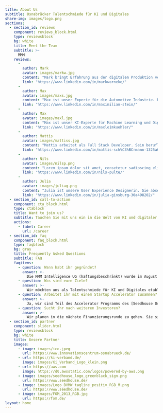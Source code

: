```yaml
---
title: About Us
subtitle: Osnabrücker Talentschmiede für KI und Digitales
share-img: images/logo.png
sections:
  - section_id: reviews
    component: reviews_block.html
    type: reviewsblock
    bg: white
    title: Meet the Team
    subtitle: >-
      MMM
    reviews: 
      - 
        author: Mark
        avatar: images/markw.jpg
        content: "Mark bringt Erfahrung aus der digitalen Produktion von Porsche sowie zahlreichen Cloud und Softwareprojekten wie z.B. <a href=\"https://starteve.ai\">starteve.ai</a> mit ein. Er ist mehrfach zertifizierter Microsoft Cloud- und Kubernetes-Experte und stellt die Verfügbarkeit und Entwicklung unserer Systeme sicher. "
        link: "https://www.linkedin.com/in/markwarneke/"
      - 
        author: Max
        avatar: images/maxs.jpg
        content: "Max ist unser Experte für die Automotive Industrie. Er überzeugt mit Branchenkenntnis und Unternehmergeist. Als jüngstes Vorstandsmitglied der IDK, der größten Kfz-Innung Norddeutschlands, bringt er zudem fundamentales Netzwerk und wirtschaftspolitisches Kalkül mit ins Team."
        link: "https://www.linkedin.com/in/maximilian-stein/"
      - 
        author: Max
        avatar: images/maxl.jpg
        content: "Max ist unser KI-Experte für Machine Learning und Digitales. Er hat weitreichende Erfahrung in Forschungs- sowie Beratungsprojekten gesammelt. Zuvor war er bei der BMW Group in der Digitalisierung beschäftigt. Seine Leidenschaft zur Innovation ist treibend für unsere smarten Lösungen."
        link: "https://www.linkedin.com/in/maxleimkuehler/"
      - 
        author: Mattis
        avatar: images/mattiss.jpg
        content: "Mattis arbeitet als Full Stack Developer. Sein beruflicher Schwerpunkt liegt derzeit in der internationalen Logistik. Mit seiner Expertise bildet er die perfekte Schnittstelle zwischen State of the Art Entwicklung und praxisnaher Umsetzung. Durch seine Erfahrungen in den Bereichen UI/UX ergänzt er das Team perfekt."
        link: "https://www.linkedin.com/in/mattis-sch%C3%BCrmann-1325a0193/"
      - 
        author: Nils
        avatar: images/nilsp.png
        content: "Lorem ipsum dolor sit amet, consetetur sadipscing elitr, sed diam nonumy eirmod tempor invidunt ut labore et dolore magna aliquyam erat, sed diam voluptua. At vero eos et accusam et justo duo dolores et ea rebum. Stet clita kasd gubergren, no sea takimata sanctus est Lorem ipsum dolor sit amet."
        link: "https://www.linkedin.com/in/nils-pulte/"
      - 
        author: Julia
        avatar: images/juliag.png
        content: "Julia ist unsere User Experience Designerin. Sie absolviert aktuell ihr Bachelor Studium in New York. Mit ihrer Erfahrung in Bereichen wie Social Media Content Creation und Blogging unterstützt sie unser Marketing. Durch ihre Expertise in UI / UX Design ist sie maßgeblich für das Look and Feel unserer Anwendungen verantwortlich."
        link: "https://www.linkedin.com/in/julia-ginsburg-30a498202/"
  - section_id: call-to-action
    component: cta_block.html
    type: ctablock
    title: Want to join us?
    subtitle: Tauchen Sie mit uns ein in die Welt von KI und digitaler Innovation!
    actions:
      - label: Career
        url: /career
  - section_id: faq
    component: faq_block.html
    type: faqblock
    bg: gray
    title: Frequently Asked Questions
    subtitle: FAQ
    faqitems:
      - question: Wann habt ihr gegründet?
        answer: >-
          Die MMM Intelligence UG (haftungsbeschränkt) wurde im August 2020 in Osnabrück gegründet.
      - question: Was sind eure Ziele?
        answer: >-
          Wir möchten uns als Talentschmiede für KI und Digitales etablieren. Dabei vertreiben wir modulare Softwarelösungen als Software as a Service (SaaS). Mit unserem agil arbeitendem Team stellen wir den Status Quo von analogen Prozessen mit intelligenter Softwareentwicklung in Frage und erarbeiten domänenspezifische Innovationen.
      - question: Arbeitet ihr mit einem Startup Accelerator zusammen?
        answer: >-
          Ja, wir sind Teil des Accelerator Programms des [Seedhouse Osnabrück](https://www.seedhouse.de/), siehe ["Wir sind aufgenommen worden im Seedhouse Osnabrück"](/blog/2020/11/16/mr_fiktiv_joint_das_seedhouse/). Uns ist es wichtig, unser lokales Netzwerk zu nutzen und zu stärken. Wir arbeiten jedoch dabei völlig remote und agieren bereits jetzt schon in einem weltweitem Team.
      - question: Sucht ihr nach weiteren Investoren?
        answer: >-
          Wir planen in die nächste Finanzierungsrunde zu gehen. Sie sind Business Angel oder interessiert an Private Equity? Gerne sind wir offen für einen Austausch mit Ihnen. Kontaktieren Sie uns bitte im Hinblick aller Investors Relations [hier](mailto:max.stein@mmmint.ai).
  - section_id: partner
    component: slider.html
    type: reviewsblock
    bg: white
    title: Unsere Partner
    images:
      - image: images/ico.jpeg
        url: https://www.innovationscentrum-osnabrueck.de/
      - url: https://ki-verband.de/
        image: images/Ki_Verband_Logo_klein.png
      - url: https://aws.com
        image: https://d0.awsstatic.com/logos/powered-by-aws.png
      - image: images/seedhouse_logo_greenblack_sign.png
        url: https://www.seedhouse.de/
      - image: images/Logo_BVMW_tagline_positiv_RGB_M.png
        url: https://www.seedhouse.de/
      - image: images/FOM_2013_RGB.jpg
        url: https://fom.de/
layout: home
---
```


<script type="application/ld+json">
  {
    "@context": "https://schema.org",
    "@type": "Organization",
    "url": "http://www.mmmint.ai",
    "logo": "http://www.mmmint.ai/images/logo.png"
  }
</script>
